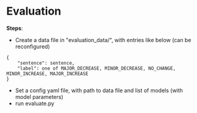 # Evaluation 

**Steps**:
- Create a data file in "evaluation_data/", with entries like below (can be reconfigured)
```
{
    "sentence": sentence,
    "label": one of MAJOR_DECREASE, MINOR_DECREASE, NO_CHANGE, MINOR_INCREASE, MAJOR_INCREASE
}
```
- Set a config yaml file, with path to data file and list of models (with model parameters)
- run evaluate.py